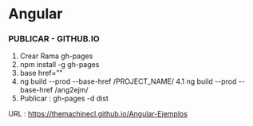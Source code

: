 # Angular

### PUBLICAR - GITHUB.IO


1. Crear Rama gh-pages 
2. npm install -g gh-pages
3. base href=""
4. ng build --prod --base-href /PROJECT_NAME/
4.1 ng build --prod --base-href /ang2ejm/
5. Publicar : gh-pages -d dist

URL : https://themachinecl.github.io/Angular-Ejemplos
